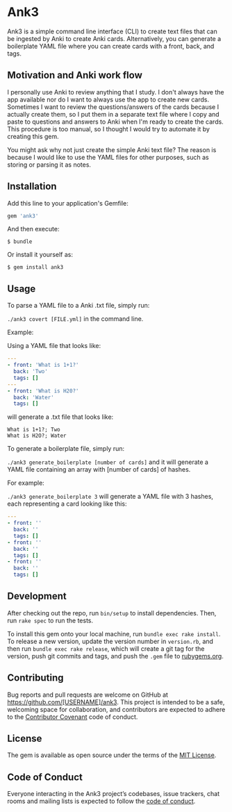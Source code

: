 # Ank3

Ank3 is a simple command line interface (CLI) to create text files that can be ingested by Anki to create Anki cards.
Alternatively, you can generate a boilerplate YAML file where you can create cards with a front, back, and tags.

## Motivation and Anki work flow

I personally use Anki to review anything that I study. I don't always have the app available
nor do I want to always use the app to create new cards. Sometimes I want to review the questions/answers
of the cards because I actually create them, so I put them in a separate text file where I copy and paste
to questions and answers to Anki when I'm ready to create the cards. This procedure is too manual, so I
thought I would try to automate it by creating this gem.

You might ask why not just create the simple Anki text file? 
The reason is because I would like to use the YAML files for other purposes, such 
as storing or parsing it as notes. 

## Installation

Add this line to your application's Gemfile:

```ruby
gem 'ank3'
```

And then execute:

    $ bundle

Or install it yourself as:

    $ gem install ank3

## Usage

To parse a YAML file to a Anki .txt file, simply run:

```./ank3 covert [FILE.yml]``` in the command line.

Example:

Using a YAML file that looks like:

```yaml
---
- front: 'What is 1+1?'
  back: 'Two'
  tags: []
---
- front: 'What is H20?'
  back: 'Water'
  tags: []
```

will generate a .txt file that looks like:

```
What is 1+1?; Two
What is H2O?; Water
```

To generate a boilerplate file, simply run:

```./ank3 generate_boilerplate [number of cards]``` and it will generate a YAML file containing an array with [number of cards] of hashes.

For example:

```./ank3 generate_boilerplate 3``` will generate a YAML file with 3 hashes, each representing a card looking like this:

```yaml
---
- front: ''
  back: ''
  tags: []
- front: ''
  back: ''
  tags: []
- front: ''
  back: ''
  tags: []
```

## Development

After checking out the repo, run `bin/setup` to install dependencies. Then, run `rake spec` to run the tests. 

To install this gem onto your local machine, run `bundle exec rake install`. To release a new version, update the version number in `version.rb`, and then run `bundle exec rake release`, which will create a git tag for the version, push git commits and tags, and push the `.gem` file to [rubygems.org](https://rubygems.org).

## Contributing

Bug reports and pull requests are welcome on GitHub at https://github.com/[USERNAME]/ank3. This project is intended to be a safe, welcoming space for collaboration, and contributors are expected to adhere to the [Contributor Covenant](http://contributor-covenant.org) code of conduct.

## License

The gem is available as open source under the terms of the [MIT License](https://opensource.org/licenses/MIT).

## Code of Conduct

Everyone interacting in the Ank3 project’s codebases, issue trackers, chat rooms and mailing lists is expected to follow the [code of conduct](https://github.com/[USERNAME]/ank3/blob/master/CODE_OF_CONDUCT.md).

